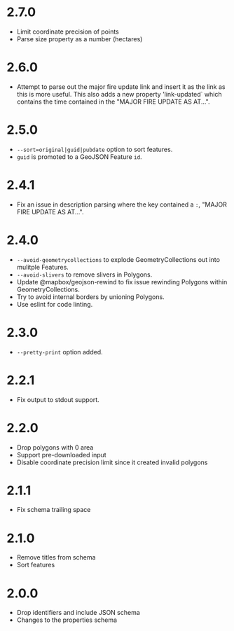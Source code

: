 # 2.7.0

* Limit coordinate precision of points
* Parse size property as a number (hectares)

# 2.6.0

* Attempt to parse out the major fire update link and insert it as the link as this is more useful. This also adds a new property 'link-updated` which contains the time contained in the "MAJOR FIRE UPDATE AS AT...".

# 2.5.0

* `--sort=original|guid|pubdate` option to sort features.
* `guid` is promoted to a GeoJSON Feature `id`.

# 2.4.1

* Fix an issue in description parsing where the key contained a `:`, "MAJOR FIRE UPDATE AS AT...".

# 2.4.0

* `--avoid-geometrycollections` to explode GeometryCollections out into mulitple Features.
* `--avoid-slivers` to remove slivers in Polygons.
* Update @mapbox/geojson-rewind to fix issue rewinding Polygons within GeometryCollections.
* Try to avoid internal borders by unioning Polygons.
* Use eslint for code linting.

# 2.3.0

* `--pretty-print` option added.

# 2.2.1

* Fix output to stdout support.

# 2.2.0

* Drop polygons with 0 area
* Support pre-downloaded input
* Disable coordinate precision limit since it created invalid polygons

# 2.1.1

* Fix schema trailing space

# 2.1.0

* Remove titles from schema
* Sort features

# 2.0.0

* Drop identifiers and include JSON schema
* Changes to the properties schema



